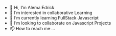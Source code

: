 - 👋 Hi, I’m Alema Edrick 
- 👀 I’m interested in collaborative Learning 
- 🌱 I’m currently learning FullStack Javascript 
- 💞️ I’m looking to collaborate on Javascript Projects
- 📫 How to reach me ...

<!---
edrickalema/edrickalema is a ✨ special ✨ repository because its `README.md` (this file) appears on your GitHub profile.
You can click the Preview link to take a look at your changes.
--->
